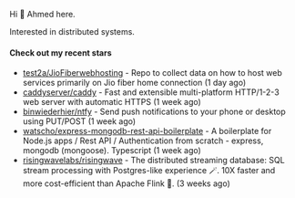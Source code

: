 Hi 👋 Ahmed here.

Interested in distributed systems.

#### Check out my recent stars

- [test2a/JioFiberwebhosting](https://github.com/test2a/JioFiberwebhosting) - Repo to collect data on how to host web services primarily on Jio fiber home connection (1 day ago)
- [caddyserver/caddy](https://github.com/caddyserver/caddy) - Fast and extensible multi-platform HTTP/1-2-3 web server with automatic HTTPS (1 week ago)
- [binwiederhier/ntfy](https://github.com/binwiederhier/ntfy) - Send push notifications to your phone or desktop using PUT/POST (1 week ago)
- [watscho/express-mongodb-rest-api-boilerplate](https://github.com/watscho/express-mongodb-rest-api-boilerplate) - A boilerplate for Node.js apps / Rest API / Authentication from scratch - express, mongodb (mongoose). Typescript (1 week ago)
- [risingwavelabs/risingwave](https://github.com/risingwavelabs/risingwave) - The distributed streaming database: SQL stream processing with Postgres-like experience 🪄. 10X faster and more cost-efficient than Apache Flink 🚀. (3 weeks ago)

